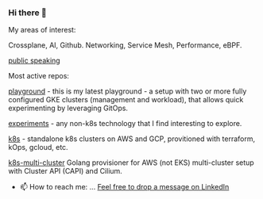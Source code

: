 ### Hi there 👋

My areas of interest:

Crossplane, AI, Github.
Networking, Service Mesh, Performance, eBPF.


[public speaking](https://olga-mir.github.io/)

Most active repos:

[playground](https://github.com/olga-mir/playground) - this is my latest playground - a setup with two or more fully configured GKE clusters (management and workload), that allows quick experimenting by leveraging GitOps.

[experiments](https://github.com/olga-mir/experiments) - any non-k8s technology that I find interesting to explore.

[k8s](https://github.com/olga-mir/k8s) - standalone k8s clusters on AWS and GCP, provitioned with terraform, kOps, gcloud, etc.

[k8s-multi-cluster](https://github.com/olga-mir/k8s-multi-cluster) Golang provisioner for AWS (not EKS) multi-cluster setup with Cluster API (CAPI) and Cilium.


- 📫 How to reach me: ... [Feel free to drop a message on LinkedIn](https://www.linkedin.com/in/olgamirensky/)
